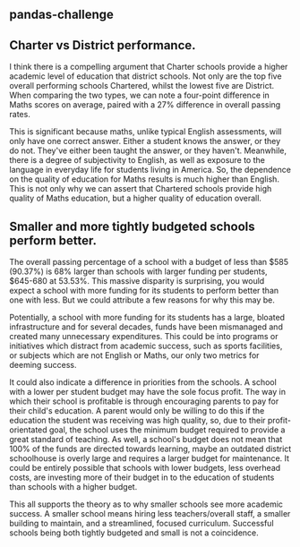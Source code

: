 ## pandas-challenge

## Charter vs District performance. 

   I think there is a compelling argument that Charter schools provide a higher academic level of education that district schools. Not only are the top five overall performing schools Chartered, whilst the lowest five are District. When comparing the two types, we can note a four-point difference in Maths scores on average, paired with a 27% difference in overall passing rates. 

   This is significant because maths, unlike typical English assessments, will only have one correct answer. Either a student knows the answer, or they do not. They've either been taught the answer, or they haven't. Meanwhile, there is a degree of subjectivity to English, as well as exposure to the language in everyday life for students living in America. So, the dependence on the quality of education for Maths results is much higher than English. This is not only why we can assert that Chartered schools provide high quality of Maths education, but a higher quality of education overall. 
 
## Smaller and more tightly budgeted schools perform better. 
   The overall passing percentage of a school with a budget of less than $585 (90.37%) is 68% larger than schools with larger funding per students, $645-680 at 53.53%. This massive disparity is surprising, you would expect a school with more funding for its students to perform better than one with less. But we could attribute a few reasons for why this may be. 

   Potentially, a school with more funding for its students has a large, bloated infrastructure and for several decades, funds have been mismanaged and created many unnecessary expenditures. This could be into programs or initiatives which distract from academic success, such as sports facilities, or subjects which are not English or Maths, our only two metrics for deeming success. 

   It could also indicate a difference in priorities from the schools. A school with a lower per student budget may have the sole focus profit. The way in which their school is profitable is through encouraging parents to pay for their child's education. A parent would only be willing to do this if the education the student was receiving was high quality, so, due to their profit-orientated goal, the school uses the minimum budget required to provide a great standard of teaching. As well, a school's budget does not mean that 100% of the funds are directed towards learning, maybe an outdated district schoolhouse is overly large and requires a larger budget for maintenance. It could be entirely possible that schools with lower budgets, less overhead costs, are investing more of their budget in to the education of students than schools with a higher budget. 

   This all supports the theory as to why smaller schools see more academic success. A smaller school means hiring less teachers/overall staff, a smaller building to maintain, and a streamlined, focused curriculum. Successful schools being both tightly budgeted and small is not a coincidence.
